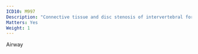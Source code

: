 ```yaml
---
ICD10: M997
Description: "Connective tissue and disc stenosis of intervertebral foramina"
Matters: Yes
Weight: 1
---
```

Airway
